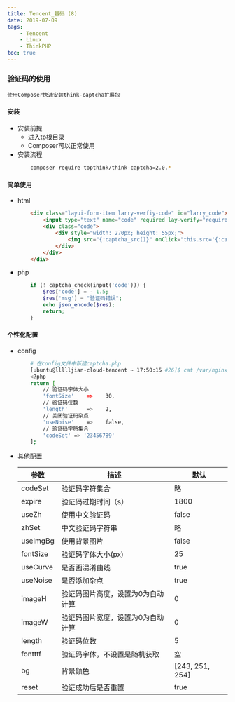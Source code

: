 ```yaml
---
title: Tencent_基础 (8)
date: 2019-07-09
tags: 
    - Tencent
    - Linux
    - ThinkPHP
toc: true
---
```


### 验证码的使用
    使用Composer快速安装think-captcha扩展包

<!-- more -->

#### 安装
- 安装前提
    * 进入tp根目录
    *  Composer可以正常使用
- 安装流程
    ```bash
        composer require topthink/think-captcha=2.0.*
    ```

#### 简单使用
- html
    ```html
        <div class="layui-form-item larry-verfiy-code" id="larry_code">
            <input type="text" name="code" required lay-verify="required" aautocomplete="off" class="layui-input larry-input" placeholder="输入验证码" autocomplete="off">
            <div class="code">
                <div style="width: 270px; height: 55px;">
                    <img src="{:captcha_src()}" onClick="this.src='{:captcha_src()}?'+Math.random();" alt="captcha" style="width: 178px; height: 36px; padding: 1px 0px 0px 2px;" />
                </div>
            </div>
        </div>
    ```
- php
    ```php
        if (! captcha_check(input('code'))) {
            $res['code'] = - 1.5;
            $res['msg'] = "验证码错误";
            echo json_encode($res);
            return;
        }
    ```

#### 个性化配置
- config
    ```bash
        # 在config文件中新建captcha.php
        [ubuntu@llllljian-cloud-tencent ~ 17:50:15 #26]$ cat /var/nginx/html/tp5/config/captcha.php
        <?php
        return [
            // 验证码字体大小
            'fontSize'    =>    30,    
            // 验证码位数
            'length'      =>    2,   
            // 关闭验证码杂点
            'useNoise'    =>    false,
            // 验证码字符集合
            'codeSet' => '23456789'
        ]; 
    ```
- 其他配置
    <table><thead><tr><th>参数</th><th>描述</th><th>默认</th></tr></thead><tbody><tr><td>codeSet</td><td>验证码字符集合</td><td>略</td></tr><tr><td>expire</td><td>验证码过期时间（s）</td><td>1800</td></tr><tr><td>useZh</td><td>使用中文验证码</td><td>false</td></tr><tr><td>zhSet</td><td>中文验证码字符串</td><td>略</td></tr><tr><td>useImgBg</td><td>使用背景图片</td><td>false</td></tr><tr><td>fontSize</td><td>验证码字体大小(px)</td><td>25</td></tr><tr><td>useCurve</td><td>是否画混淆曲线</td><td>true</td></tr><tr><td>useNoise</td><td>是否添加杂点</td><td>true</td></tr><tr><td>imageH</td><td>验证码图片高度，设置为0为自动计算</td><td>0</td></tr><tr><td>imageW</td><td>验证码图片宽度，设置为0为自动计算</td><td>0</td></tr><tr><td>length</td><td>验证码位数</td><td>5</td></tr><tr><td>fontttf</td><td>验证码字体，不设置是随机获取</td><td>空</td></tr><tr><td>bg</td><td>背景颜色</td><td>[243, 251, 254]</td></tr><tr><td>reset</td><td>验证成功后是否重置</td><td>true</td></tr></tbody></table>
